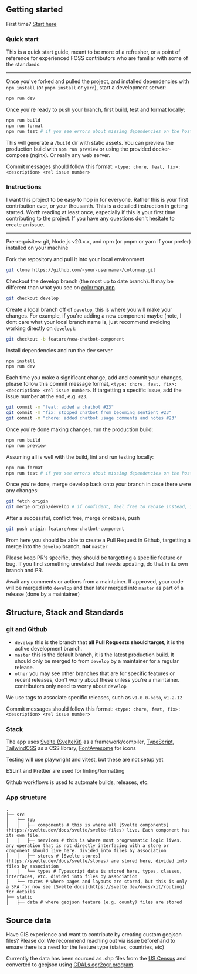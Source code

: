 ## Getting started

First time? [Start here](#instructions)

### Quick start

This is a quick start guide, meant to be more of a refresher, or a point of reference for experienced FOSS contributors who are familiar with some of the standards.

---

Once you've forked and pulled the project, and installed dependencies with `npm install` (or `pnpm install` or `yarn`), start a development server:

```bash
npm run dev
```

Once you're ready to push your branch, first build, test and format locally:

```bash
npm run build
npm run format
npm run test # if you see errors about missing dependencies on the host machine, you can disregard those failures
```

This will generate a `/build` dir with static assets. You can preview the production build with `npm run preview` or using the provided docker-compose (nginx). Or really any web server.

Commit messages should follow this format: `<type: chore, feat, fix>: <description> <rel issue number>`

### Instructions

I want this project to be easy to hop in for everyone. Rather this is your first contribution ever, or your thousanth. This is a detailed instruction in getting started. Worth reading at least once, especially if this is your first time contributing to the project. If you have any questions don't hesitate to create an issue.

---

Pre-requisites: git, Node.js v20.x.x, and npm (or pnpm or yarn if your prefer) installed on your machine

Fork the repository and pull it into your local environment

```bash
git clone https://github.com/<your-username>/colormap.git
```

Checkout the develop branch (the most up to date branch). It may be different than what you see on [colormap.app](https://colormap.app).

```bash
git checkout develop
```

Create a local branch off of `develop`, this is where you will make your changes. For example, if you're adding a new component maybe (note, I dont care what your local branch name is, just recommend avoiding working directly on `develop`):

```bash
git checkout -b feature/new-chatbot-component
```

Install dependencies and run the dev server

```bash
npm install
npm run dev
```

Each time you make a significant change, add and commit your changes, please follow this commit message format, `<type: chore, feat, fix>: <description> <rel issue number>`. If targetting a specific Issue, add the issue number at the end, e.g. `#23`.

```bash
git commit -m "feat: added a chatbot #23"
git commit -m "fix: stopped chatbot from becoming sentient #23"
git commit -m "chore: added chatbot usage comments and notes #23"
```

Once you're done making changes, run the production build:

```bash
npm run build
npm run preview
```

Assuming all is well with the build, lint and run testing locally:

```bash
npm run format
npm run test # if you see errors about missing dependencies on the host machine, you can disregard those failures
```

Once you're done, merge develop back onto your branch in case there were any changes:

```bash
git fetch origin
git merge origin/develop # if confident, feel free to rebase instead, it is better practice
```

After a successful, conflict free, merge or rebase, push

```bash
git push origin feature/new-chatbot-component
```

From here you should be able to create a Pull Request in Github, targetting a merge into the `develop` branch, **not** `master`

Please keep PR's specific, they should be targetting a specific feature or bug. If you find something unrelated that needs updating, do that in its own branch and PR.

Await any comments or actions from a maintainer. If approved, your code will be merged into `develop` and then later merged into `master` as part of a release (done by a maintainer)

## Structure, Stack and Standards

### git and Github

- `develop` this is the branch that **all Pull Requests should target**, it is the active development branch.
- `master` this is the default branch, it is the latest production build. It should only be merged to from `develop` by a maintainer for a regular release.
- `other` you may see other branches that are for specific features or recent releases, don't worry about these unless you're a maintainer. contributors only need to worry about `develop`

We use tags to associate specific releases, such as `v1.0.0-beta`, `v1.2.12`

Commit messages should follow this format: `<type: chore, feat, fix>: <description> <rel issue number>`

### Stack

The app uses [Svelte (SvelteKit)](https://svelte.dev/tutorial/svelte/welcome-to-svelte) as a framework/compiler, [TypeScript](https://www.typescriptlang.org/docs/), [TailwindCSS](https://tailwindcss.com/docs/editor-setup) as a CSS library, [FontAwesome](https://fontawesome.com/icons) for icons

Testing will use playwright and vitest, but these are not setup yet

ESLint and Prettier are used for linting/formatting

Github workflows is used to automate builds, releases, etc.

### App structure

```
.
├── src
│   ├── lib
│   │   ├── components # this is where all [Svelte components](https://svelte.dev/docs/svelte/svelte-files) live. Each component has its own file.
│   │   ├── services # this is where most programmatic logic lives. any operation that is not directly interfacing with a store or component should live here. divided into files by association
│   │   ├── stores # [Svelte stores](https://svelte.dev/docs/svelte/stores) are stored here, divided into files by association
│   │   └── types # Typescript data is stored here, types, classes, interfaces, etc. divided into files by association
│   └── routes # where pages and layouts are stored, but this is only a SPA for now see [Svelte docs](https://svelte.dev/docs/kit/routing) for details
├── static
│   ├── data # where geojson feature (e.g. county) files are stored
```

## Source data

Have GIS experience and want to contribute by creating custom geojson files? Please do! We recommend reaching out via issue beforehand to ensure there is a need for the feature type (states, countries, etc)

Currently the data has been sourced as .shp files from the [US Census](https://www.census.gov/cgi-bin/geo/shapefiles/index.php) and converted to geojson using [GDALs ogr2ogr program](https://gdal.org/en/stable/programs/ogr2ogr.html).
